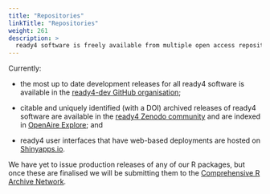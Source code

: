 ```yaml
---
title: "Repositories"
linkTitle: "Repositories"
weight: 261
description: >
  ready4 software is freely available from multiple open access repositories.
---
```


Currently:

- the most up to date development releases for all ready4 software is available in the [ready4-dev GitHub organisation](https://github.com/ready4-dev); 

- citable and uniquely identified (with a DOI) archived releases of ready4 software are available in the [ready4 Zenodo community](https://zenodo.org/communities/ready4) and are indexed in [OpenAire Explore](https://explore.openaire.eu); and

- ready4 user interfaces that have web-based deployments are hosted on [Shinyapps.io](https://www.shinyapps.io).


We have yet to issue production releases of any of our R packages, but once these are finalised we will be submitting them to the [Comprehensive R Archive Network](https://cran.r-project.org). 



